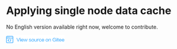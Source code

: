 ﻿# Applying single node data cache

No English version available right now, welcome to contribute.

<a href="https://gitee.com/mindspore/docs/blob/master/tutorials/training/source_en/advanced_use/enable_cache.md" target="_blank"><img src="../_static/logo_source.png"></a>
